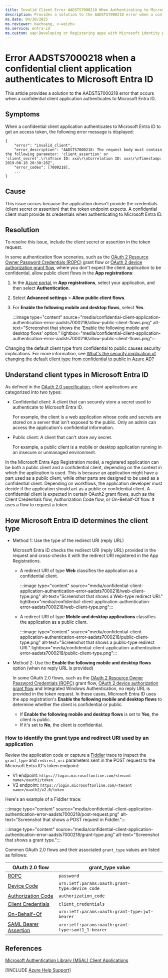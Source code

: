 ```yaml
---
title: Invalid Client Error AADSTS7000218 When Authenticating to Microsoft Entra ID
description: Provides a solution to the AADSTS7000218 error when a confidential client application authenticates to Microsoft Entra ID.
ms.date: 04/30/2025
ms.reviewer: bachoang, v-weizhu
ms.service: entra-id
ms.custom: sap:Developing or Registering apps with Microsoft identity platform
---
```


# Error AADSTS7000218 when a confidential client application authenticates to Microsoft Entra ID

This article provides a solution to the AADSTS7000218 error that occurs when a confidential client application authenticates to Microsoft Entra ID.

## Symptoms

When a confidential client application authenticates to Microsoft Entra ID to get an access token, the following error message is displayed:

```output
{
    "error": "invalid_client",
    "error_description": "AADSTS7000218: The request body must contain the following parameter: 'client_assertion' or 'client_secret'.\r\nTrace ID: xxx\r\nCorrelation ID: xxx\r\nTimestamp: 2019-08-18 20:38:28Z",
    "error_codes": [7000218],
    ...
}
```

## Cause

This issue occurs because the application doesn't provide the credentials (client secret or assertion) that the token endpoint expects. A confidential client must provide its credentials when authenticating to Microsoft Entra ID.

## Resolution

To resolve this issue, include the client secret or assertion in the token request.

In some authentication flow scenarios, such as the [OAuth 2 Resource Owner Password Credentials (ROPC)](/entra/identity-platform/v2-oauth-ropc) grant flow or [OAuth 2 device authorization grant flow](/entra/identity-platform/v2-oauth2-device-code), where you don't expect the client application to be confidential, allow public client flows in the **App registrations**:

1. In the [Azure portal](https://portal.azure.com/), in **App registrations**, select your application, and then select **Authentication**.
2. Select **Advanced settings** > **Allow public client flows**.
3. For **Enable the following mobile and desktop flows**, select **Yes**.

    :::image type="content" source="media/confidential-client-application-authentication-error-aadsts7000218/allow-public-client-flows.png" alt-text="Screenshot that shows the 'Enable the following mobile and desktop flows' option." lightbox="media/confidential-client-application-authentication-error-aadsts7000218/allow-public-client-flows.png":::

Changing the default client type from confidential to public causes security implications. For more information, see [What's the security implication of changing the default client type from confidential to public in Azure AD?](https://blogs.aaddevsup.xyz/2020/09/whats-the-security-implication-of-changing-the-default-client-type-from-confidential-to-public-in-azure-ad/)

## Understand client types in Microsoft Entra ID

As defined in the [OAuth 2.0 specification](https://tools.ietf.org/html/rfc6749), client applications are categorized into two types:

- Confidential client: A client that can securely store a secret used to authenticate to Microsoft Entra ID.

    For example, the client is a web application whose code and secrets are stored on a server that isn't exposed to the public. Only an admin can access the application's confidential information.
- Public client: A client that can't store any secret.

    For example, a public client is a mobile or desktop application running in an insecure or unmanaged environment.

In the Microsoft Entra App Registration model, a registered application can be both a public client and a confidential client, depending on the context in which the application is used. This is because an application might have a part used as a public client, while other parts are designed to be used as a confidential client. Depending on workflows, the application developer must decide if the application should act as a public or confidential client. A confidential client is expected in certain OAuth2 grant flows, such as the Client Credentials flow, Authorization Code flow, or On-Behalf-Of flow. It uses a flow to request a token.

## How Microsoft Entra ID determines the client type

- Method 1: Use the type of the redirect URI (reply URL)

    Microsoft Entra ID checks the redirect URI (reply URL) provided in the request and cross-checks it with the redirect URI registered in the App Registrations.
    - A redirect URI of type **Web** classifies the application as a confidential client.
    
        :::image type="content" source="media/confidential-client-application-authentication-error-aadsts7000218/web-client-type.png" alt-text="Screenshot that shows a Web-type redirect URI." lightbox="media/confidential-client-application-authentication-error-aadsts7000218/web-client-type.png":::
    - A redirect URI of type **Mobile and desktop applications** classifies the application as a public client.
    
       :::image type="content" source="media/confidential-client-application-authentication-error-aadsts7000218/public-client-type.png" alt-text="Screenshot that shows a public-type redirect URI." lightbox="media/confidential-client-application-authentication-error-aadsts7000218/public-client-type.png":::

- Method 2: Use the **Enable the following mobile and desktop flows** option (when no reply URL is provided)

    In some OAuth 2.0 flows, such as the [OAuth 2 Resource Owner Password Credentials (ROPC)](/azure/active-directory/develop/v2-oauth-ropc) grant flow, [OAuth 2 device authorization grant flow](/entra/identity-platform/v2-oauth2-device-code) and Integrated Windows Authentication, no reply URL is provided in the token request. In these cases, Microsoft Entra ID uses the app registration's **Enable the following mobile and desktop flows** to determine whether the client is confidential or public.

    - If **Enable the following mobile and desktop flows** is set to **Yes**, the client is public.
    - If it's set to **No**, the client is confidential.

### How to identify the grant type and redirect URI used by an application

Review the application code or capture a [Fiddler](https://blogs.aaddevsup.xyz/2018/09/capture-https-traffic-with-http-fiddler/) trace to inspect the `grant_type` and `redirect_uri` parameters sent in the POST request to the Microsoft Entra ID's token endpoint:

- V1 endpoint: `https://login.microsoftonline.com/<tenant name>/oauth2/token`
- V2 endpoint: `https://login.microsoftonline.com/<tenant name>/oauth2/v2.0/token`

Here's an example of a Fiddler trace:

:::image type="content" source="media/confidential-client-application-authentication-error-aadsts7000218/post-request.png" alt-text="Screenshot that shows a POST request in Fiddler.":::

:::image type="content" source="media/confidential-client-application-authentication-error-aadsts7000218/grant-type.png" alt-text="Screenshot that shows a grant type.":::

Common OAuth 2.0 flows and their associated `grant_type` values are listed as follows:

| OAuth 2.0 flow | grant_type value |
| --- | --- |
| [ROPC](/entra/identity-platform/v2-oauth-ropc) | `password` |
| [Device Code](/entra/identity-platform/v2-oauth2-device-code) | `urn:ietf:params:oauth:grant-type:device_code` |
| [Authorization Code](/entra/identity-platform/v2-oauth2-auth-code-flow) | `authorization_code` |
| [Client Credentials](/entra/identity-platform/v2-oauth2-client-creds-grant-flow) | `client_credentials` |
| [On-Behalf-Of](/entra/identity-platform/v2-oauth2-on-behalf-of-flow) | `urn:ietf:params:oauth:grant-type:jwt-bearer` |
| [SAML Bearer Assertion](/entra/identity-platform/v2-saml-bearer-assertion) | `urn:ietf:params:oauth:grant-type:saml1_1-bearer` |

## References

[Microsoft Authentication Library (MSAL) Client Applications](https://github.com/AzureAD/microsoft-authentication-library-for-dotnet/wiki/Client-Applications)

[!INCLUDE [Azure Help Support](../../../includes/azure-help-support.md)]
